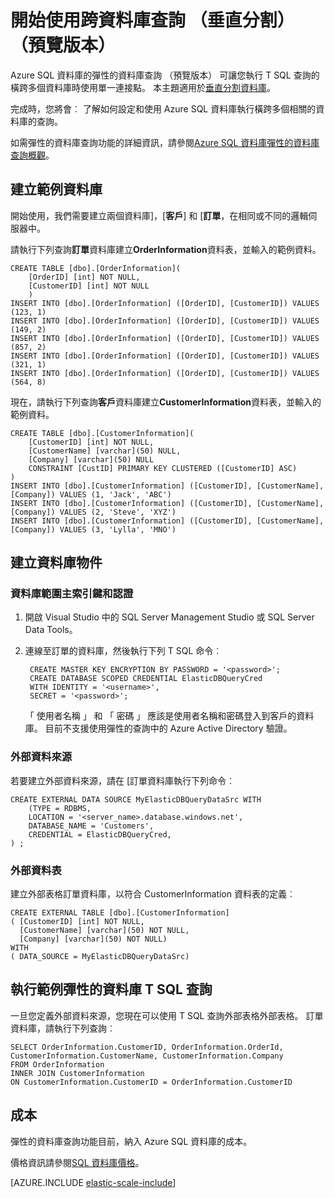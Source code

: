 <properties
    pageTitle="開始使用跨資料庫查詢 （垂直分割） |Microsoft Azure"   
    description="垂直分割資料庫中使用彈性的資料庫查詢的方式"
    services="sql-database"
    documentationCenter=""  
    manager="jhubbard"
    authors="torsteng"/>

<tags
    ms.service="sql-database"
    ms.workload="sql-database"
    ms.tgt_pltfrm="na"
    ms.devlang="na"
    ms.topic="article"
    ms.date="05/23/2016"
    ms.author="torsteng" />

# <a name="get-started-with-cross-database-queries-vertical-partitioning-preview"></a>開始使用跨資料庫查詢 （垂直分割） （預覽版本）

Azure SQL 資料庫的彈性的資料庫查詢 （預覽版本） 可讓您執行 T SQL 查詢的橫跨多個資料庫時使用單一連接點。 本主題適用於[垂直分割資料庫](sql-database-elastic-query-vertical-partitioning.md)。  

完成時，您將會︰ 了解如何設定和使用 Azure SQL 資料庫執行橫跨多個相關的資料庫的查詢。 

如需彈性的資料庫查詢功能的詳細資訊，請參閱[Azure SQL 資料庫彈性的資料庫查詢概觀](sql-database-elastic-query-overview.md)。 

## <a name="create-the-sample-databases"></a>建立範例資料庫

開始使用，我們需要建立兩個資料庫]，[**客戶**] 和 [**訂單**，在相同或不同的邏輯伺服器中。   

請執行下列查詢**訂單**資料庫建立**OrderInformation**資料表，並輸入的範例資料。 

    CREATE TABLE [dbo].[OrderInformation]( 
        [OrderID] [int] NOT NULL, 
        [CustomerID] [int] NOT NULL 
        ) 
    INSERT INTO [dbo].[OrderInformation] ([OrderID], [CustomerID]) VALUES (123, 1) 
    INSERT INTO [dbo].[OrderInformation] ([OrderID], [CustomerID]) VALUES (149, 2) 
    INSERT INTO [dbo].[OrderInformation] ([OrderID], [CustomerID]) VALUES (857, 2) 
    INSERT INTO [dbo].[OrderInformation] ([OrderID], [CustomerID]) VALUES (321, 1) 
    INSERT INTO [dbo].[OrderInformation] ([OrderID], [CustomerID]) VALUES (564, 8) 

現在，請執行下列查詢**客戶**資料庫建立**CustomerInformation**資料表，並輸入的範例資料。 

    CREATE TABLE [dbo].[CustomerInformation]( 
        [CustomerID] [int] NOT NULL, 
        [CustomerName] [varchar](50) NULL, 
        [Company] [varchar](50) NULL 
        CONSTRAINT [CustID] PRIMARY KEY CLUSTERED ([CustomerID] ASC) 
    ) 
    INSERT INTO [dbo].[CustomerInformation] ([CustomerID], [CustomerName], [Company]) VALUES (1, 'Jack', 'ABC') 
    INSERT INTO [dbo].[CustomerInformation] ([CustomerID], [CustomerName], [Company]) VALUES (2, 'Steve', 'XYZ') 
    INSERT INTO [dbo].[CustomerInformation] ([CustomerID], [CustomerName], [Company]) VALUES (3, 'Lylla', 'MNO') 

## <a name="create-database-objects"></a>建立資料庫物件
### <a name="database-scoped-master-key-and-credentials"></a>資料庫範圍主索引鍵和認證

1. 開啟 Visual Studio 中的 SQL Server Management Studio 或 SQL Server Data Tools。
2. 連線至訂單的資料庫，然後執行下列 T SQL 命令︰

        CREATE MASTER KEY ENCRYPTION BY PASSWORD = '<password>'; 
        CREATE DATABASE SCOPED CREDENTIAL ElasticDBQueryCred 
        WITH IDENTITY = '<username>', 
        SECRET = '<password>';  

    「 使用者名稱 」 和 「 密碼 」 應該是使用者名稱和密碼登入到客戶的資料庫。
    目前不支援使用彈性的查詢中的 Azure Active Directory 驗證。

### <a name="external-data-sources"></a>外部資料來源
若要建立外部資料來源，請在 [訂單資料庫執行下列命令︰ 

    CREATE EXTERNAL DATA SOURCE MyElasticDBQueryDataSrc WITH 
        (TYPE = RDBMS, 
        LOCATION = '<server_name>.database.windows.net', 
        DATABASE_NAME = 'Customers', 
        CREDENTIAL = ElasticDBQueryCred, 
    ) ;

### <a name="external-tables"></a>外部資料表
建立外部表格訂單資料庫，以符合 CustomerInformation 資料表的定義︰

    CREATE EXTERNAL TABLE [dbo].[CustomerInformation] 
    ( [CustomerID] [int] NOT NULL, 
      [CustomerName] [varchar](50) NOT NULL, 
      [Company] [varchar](50) NOT NULL) 
    WITH 
    ( DATA_SOURCE = MyElasticDBQueryDataSrc) 

## <a name="execute-a-sample-elastic-database-t-sql-query"></a>執行範例彈性的資料庫 T SQL 查詢

一旦您定義外部資料來源，您現在可以使用 T SQL 查詢外部表格外部表格。 訂單資料庫，請執行下列查詢︰ 

    SELECT OrderInformation.CustomerID, OrderInformation.OrderId, CustomerInformation.CustomerName, CustomerInformation.Company 
    FROM OrderInformation 
    INNER JOIN CustomerInformation 
    ON CustomerInformation.CustomerID = OrderInformation.CustomerID 

## <a name="cost"></a>成本

彈性的資料庫查詢功能目前，納入 Azure SQL 資料庫的成本。  

價格資訊請參閱[SQL 資料庫價格](/pricing/details/sql-database)。 


[AZURE.INCLUDE [elastic-scale-include](../../includes/elastic-scale-include.md)]

<!--Image references-->

<!--anchors-->
